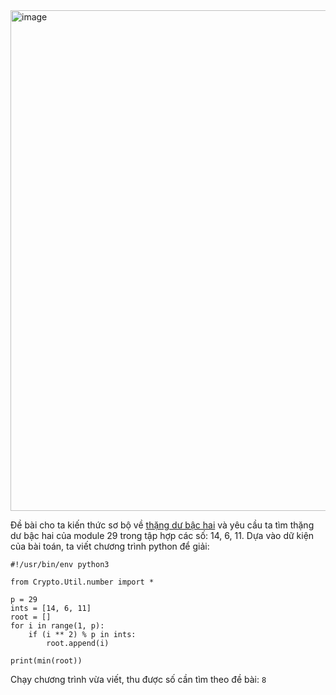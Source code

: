 <img width="801" alt="image" src="https://github.com/Vanmaxohp/EHC_Challenge_CryptoHack/assets/90485791/a178a422-8a47-42b3-ba73-8729657aca19">

Đề bài cho ta kiến thức sơ bộ về [thặng dư bậc hai](https://tailieukcblog.files.wordpress.com/2017/09/thang-du-binh-phuong1.pdf) và yêu cầu ta tìm thặng dư bậc hai của module 29 trong tập hợp các số: 14, 6, 11.
Dựa vào dữ kiện của bài toán, ta viết chương trình python để giải:
```
#!/usr/bin/env python3

from Crypto.Util.number import *

p = 29
ints = [14, 6, 11]
root = []
for i in range(1, p):
    if (i ** 2) % p in ints:
        root.append(i)

print(min(root))
```
Chạy chương trình vừa viết, thu được số cần tìm theo đề bài: `8`

